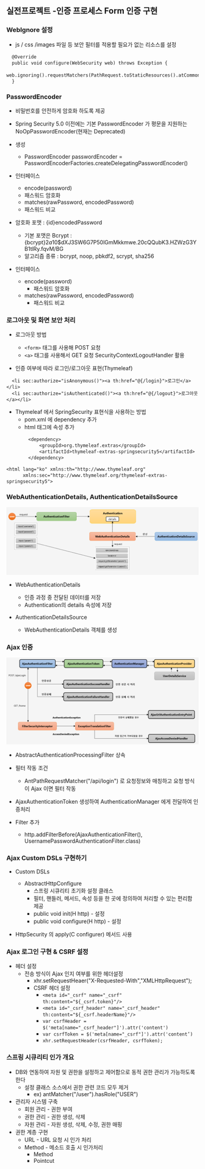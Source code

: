 ## 실전프로젝트 -인증 프로세스 Form 인증 구현

### WebIgnore 설정

- js / css /images 파일 등 보안 필터를 적용할 필요가 없는 리소스를 설정

~~~
  @Override
  public void configure(WebSecurity web) throws Exception {
    web.ignoring().requestMatchers(PathRequest.toStaticResources().atCommonLocations());
  }
~~~

### PasswordEncoder

- 비밀번호를 안전하게 암호화 하도록 제공
- Spring Security 5.0 이전에는 기본 PasswordEncoder 가 평문을 지원하는 NoOpPasswordEncoder(현재는 Deprecated)

- 생성
    - PasswordEncoder passwordEncoder = PasswordEncoderFactories.createDelegatingPasswordEncoder()

- 인터페이스
    - encode(password)
    - 패스워드 암호화
    - matches(rawPassword, encodedPassword)
    - 패스워드 비교

- 암호화 포맷 : {id}encodedPassword
    - 기본 포맷은 Bcrypt : {bcrypt}$2a$10$dXJ3SW6G7P50lGmMkkmwe.20cQQubK3.HZWzG3YB1tlRy.fqvM/BG
    - 알고리즘 종류 : bcrypt, noop, pbkdf2, scrypt, sha256

- 인터페이스
    - encode(password)
        - 패스워드 암호화
    - matches(rawPassword, encodedPassword)
        - 패스워드 비교

### 로그아웃 및 화면 보안 처리

- 로그아웃 방법
    - ```<form>``` 태그를 사용해 POST 요청
    - ```<a>``` 태그를 사용해서 GET 요청 SecurityContextLogoutHandler 활용

- 인증 여부에 따라 로그인/로그아웃 표현(Thymeleaf)

~~~  
  <li sec:authorize="isAnonymous()"><a th:href="@{/login}">로그인</a></li>
  <li sec:authorize="isAuthenticated()"><a th:href="@{/logout}">로그아웃</a></li>
~~~

- Thymeleaf 에서 SpringSecurity 표현식을 사용하는 방법
    - pom.xml 에 dependency 추가
    - html 태그에 속성 추가

~~~
        <dependency>
            <groupId>org.thymeleaf.extras</groupId>
            <artifactId>thymeleaf-extras-springsecurity5</artifactId>
        </dependency>
~~~

~~~
<html lang="ko" xmlns:th="http://www.thymeleaf.org"
      xmlns:sec="http://www.thymeleaf.org/thymeleaf-extras-springsecurity5">
~~~

### WebAuthenticationDetails, AuthenticationDetailsSource

![web_authentication_details](../static/images/web_authentication_details.png)

- WebAuthenticationDetails
    - 인증 과정 중 전달된 데이터를 저장
    - Authentication의 details 속성에 저장

- AuthenticationDetailsSource
    - WebAuthenticationDetails 객체를 생성

### Ajax 인증

![ajax_authentication](../static/images/ajax_authentication.png)

- AbstractAuthenticationProcessingFilter 상속
- 필터 작동 조건
    - AntPathRequestMatcher("/api/login") 로 요청정보와 매칭하고 요청 방식이 Ajax 이면 필터 작동

- AjaxAuthenticationToken 생성하여 AuthenticationManager 에게 전달하여 인증처리

- Filter 추가
    - http.addFilterBefore(AjaxAuthenticationFilter(), UsernamePasswordAuthenticationFilter.class)

### Ajax Custom DSLs 구현하기

- Custom DSLs
    - AbstractHttpConfigure
        - 스프링 시큐리티 초기화 설정 클래스
        - 필터, 핸들러, 메서드, 속성 등을 한 곳에 정의하여 처리할 수 있는 편리함 제공
        - public void init(H http) - 설정
        - public void configure(H http) - 설정

- HttpSecurity 의 apply(C configurer) 메서드 사용

### Ajax 로그인 구현 & CSRF 설정

- 헤더 설정
    - 전송 방식이 Ajax 인지 여부를 위한 헤더설정
        - xhr.setRequestHeaer("X-Requested-With","XMLHttpRequest");
        - CSRF 헤더 설정
            - ```<meta id="_csrf" name="_csrf" th:content="${_csrf.token}"/>```
            - ```<meta id="_csrf_header" name="_csrf_header" th:content="${_csrf.headerName}"/>```
            - ```var csrfHeader = $('meta[name="_csrf_header"]').attr('content')```
            - ```var csrfToken = $('meta[name="_csrf"]').attr('content’)```
            - ```xhr.setRequestHeader(csrfHeader, csrfToken);```
            
### 스프링 시큐리티 인가 개요

- DB와 연동하여 자원 및 권한을 설정하고 제어함으로 동적 권한 관리가 가능하도록 한다
  - 설정 클래스 소스에서 권한 관련 코드 모두 제거
    - ex) antMatcher("/user").hasRole("USER")
- 관리자 시스템 구축
  - 회원 관리 - 권한 부여
  - 권한 관리 - 권한 생성, 삭제
  - 자원 관리 - 자원 생성, 삭제, 수정, 권한 매핑
- 권한 계층 구현
  - URL - URL 요청 시 인가 처리
  - Method - 메소드 호출 시 인가처리
    - Method
    - Pointcut
